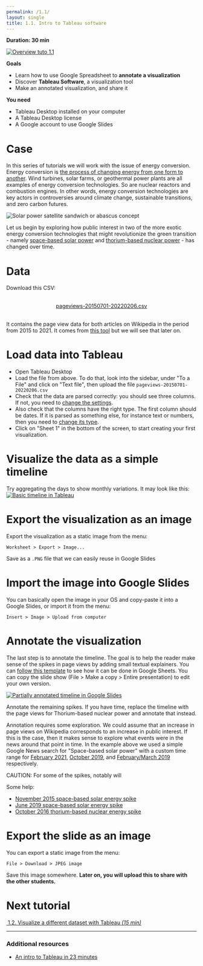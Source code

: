 ```yaml
---
permalink: /1.1/
layout: single
title: 1.1. Intro to Tableau software
---
```


**Duration: 30 min**

[
	![Overview tuto 1.1](../assets/images/1-1.jpg)
](../assets/images/1-1.jpg)

**Goals**
* Learn how to use Google Spreadsheet to **annotate a visualization**
* Discover **Tableau Software**, a visualization tool
* Make an annotated visualization, and share it

**You need**
* Tableau Desktop installed on your computer
* A Tableau Desktop license
* A Google account to use Google Slides

# Case

In this series of tutorials we will work with the issue of energy conversion. Energy conversion is [the process of changing energy from one form to another](https://en.wikipedia.org/wiki/Energy_transformation). Wind turbines, solar farms, or geothermal power plants are all examples of energy conversion technologies. So are nuclear reactors and combustion engines. In other words, energy conversion technologies are key actors in controversies around climate change, sustainable transitions, and zero carbon futures.

![Solar power satellite sandwich or abascus concept](../assets/images/1-1/Solar_power_satellite_sandwich_or_abascus_concept.jpg)

Let us begin by exploring how public interest in two of the more exotic energy conversion technologies that might revolutionize the green transition - namely [space-based solar power](https://en.wikipedia.org/wiki/Space-based_solar_power) and [thorium-based nuclear power](https://en.wikipedia.org/wiki/Thorium-based_nuclear_power) - has changed over time. 

# Data

Download this CSV:

<center><a href="../assets/data/1-1/pageviews-20150701-20220206.csv">
	<i class="fas fa-file-csv" style="font-size:5em"></i><br>
	pageviews-20150701-20220206.csv
</a><br><br></center>

It contains the page view data for both articles on Wikipedia in the period from 2015 to 2021.
It comes from [this tool](https://pageviews.toolforge.org/?project=en.wikipedia.org&platform=all-access&agent=user&redirects=0&start=2015-07&end=2021-12&pages=Space-based_solar_power|Thorium-based_nuclear_power) but we will see that later on.

# Load data into Tableau

* Open Tableau Desktop
* Load the file from above. To do that, look into the sidebar, under "To a File" and click on "Text file", then upload the file ```pageviews-20150701-20220206.csv```
* Check that the data are parsed correctly: you should see three columns. If not, you need to [change the settings](https://help.tableau.com/current/pro/desktop/en-gb/examples_text.htm#set-text-file-options).
* Also check that the columns have the right type. The first column should be dates. If it is parsed as something else, for instance text or numbers, then you need to [change its type](https://help.tableau.com/current/pro/desktop/en-us/datafields_typesandroles_datatypes.htm).
* Click on "Sheet 1" in the bottom of the screen, to start creating your first visualization.

# Visualize the data as a simple timeline

Try aggregating the days to show monthly variations. It may look like this:
[
	![Basic timeline in Tableau](../assets/images/1-1/timeline.png)
](../assets/images/1-1/timeline.png)

# Export the visualization as an image

Export the visualization as a static image from the menu:

```
Worksheet > Export > Image...
```

Save as a ```.PNG``` file that we can easily reuse in Google Slides

# Import the image into Google Slides

You can basically open the image in your OS and copy-paste it into a Google Slides, or import it from the menu:
```
Insert > Image > Upload from computer
```

# Annotate the visualization
The last step is to annotate the timeline. The goal is to help the reader make sense of the spikes in page views by adding small textual explainers. You can [follow this template](https://docs.google.com/presentation/d/1sUoBD0Q0DjBOsV-lgFbvlVQIGF4gYfWbUN88iE-GUTQ/edit?usp=sharing) to see how it can be done in Google Sheets. You can copy the slide show (File > Make a copy > Entire presentation) to edit your own version. 

[
	![Partially annotated timeline in Google Slides](../assets/images/1-1/MappingControversies_AnnotationExamples_PageViews_SpaceBasedSolar.svg)
](../assets/images/1-1/MappingControversies_AnnotationExamples_PageViews_SpaceBasedSolar.svg)

Annotate the remaining spikes. If you have time, replace the timeline with the page views for Thorium-based nuclear power and annotate that instead. 

Annotation requires some exploration. We could assume that an increase in page views on Wikipedia corresponds to an increase in public interest. If this is the case, then it makes sense to explore what events were in the news around that point in time. In the example above we used a simple Google News search for "Space-based solar power" with a custom time range for [February 2021](https://www.google.dk/search?q=%22space-based+solar+power%22&biw=1418&bih=682&tbs=cdr%3A1%2Ccd_min%3A2%2F1%2F2021%2Ccd_max%3A3%2F1%2F2021&tbm=nws&sxsrf=APq-WBu-F0ZC0BBYcYaD5nGaChCSJ5z7jQ%3A1644350453841&ei=9csCYp30Mo7NrgTai4LQBw&ved=0ahUKEwjdwr_l8vD1AhWOposKHdqFAHoQ4dUDCA0&uact=5&oq=%22space-based+solar+power%22&gs_lcp=Cgxnd3Mtd2l6LW5ld3MQAzIFCAAQgAQyBQgAEIAEMgUIABCABDIFCAAQgAQyBQgAEIAEMgUIABCABDIFCAAQgAQyBQgAEIAEMgUIABCABDIFCAAQgAQ6BAgAEEM6BggAEAcQHlCwA1iWDWCbD2gAcAB4AIABjgKIAbIDkgEFMi4wLjGYAQCgAQHAAQE&sclient=gws-wiz-news), [October 2019](https://www.google.dk/search?q=%22space-based+solar+power%22&biw=1418&bih=682&tbs=cdr%3A1%2Ccd_min%3A10%2F1%2F2019%2Ccd_max%3A11%2F1%2F2019&tbm=nws&sxsrf=APq-WBvcdd_o_zZ9rlBxobFBAX_Y9rXrTg%3A1644348814341&ei=jsUCYtCoFMSSwPAP6c6D8AQ&ved=0ahUKEwjQp9zX7PD1AhVECRAIHWnnAE4Q4dUDCA0&uact=5&oq=%22space-based+solar+power%22&gs_lcp=Cgxnd3Mtd2l6LW5ld3MQAzIFCAAQgAQyBggAEAcQHjIGCAAQBxAeMgYIABAHEB4yBggAEAcQHjIGCAAQBxAeMgYIABAHEB4yBggAEAcQHjIGCAAQBxAeMgYIABAHEB46BAgAEENQ2AVYzxRguBhoAHAAeACAAVKIAeQBkgEBM5gBAKABAcABAQ&sclient=gws-wiz-news), and [February/March 2019](https://www.google.dk/search?q=%22space-based+solar+power%22&biw=1418&bih=682&sxsrf=APq-WBs74uo48B6TBuo7TyaSCQK1NW-AxA%3A1644348845061&source=lnt&tbs=cdr%3A1%2Ccd_min%3A2%2F1%2F2019%2Ccd_max%3A4%2F1%2F2019&tbm=nws) respectively. 

CAUTION: For some of the spikes, notably will 

Some help:
- [November 2015 space-based solar energy spike](https://www.google.dk/search?q=space-based+solar+power&sxsrf=APq-WBt1C_23EirNE2q22dQTZH5B2w8d4g%3A1643919456713&source=lnt&tbs=cdr%3A1%2Ccd_min%3A11%2F1%2F2015%2Ccd_max%3A12%2F1%2F2015&tbm=)
- [June 2019 space-based solar energy spike](https://www.google.dk/search?q=space-based+solar+power&sxsrf=APq-WBtPC_A4zzk0j5HIcTysWs_G8EJdYA%3A1643919521765&source=lnt&tbs=cdr%3A1%2Ccd_min%3A6%2F1%2F2019%2Ccd_max%3A7%2F1%2F2019&tbm=)
- [October 2016 thorium-based nuclear energy spike](https://www.google.dk/search?q=thorium-based+nuclear+power&tbs=cdr%3A1%2Ccd_min%3A10%2F1%2F2016%2Ccd_max%3A11%2F1%2F2016&sxsrf=APq-WBvU6vJzohQ7gS9t83zL48ttc1jvmw%3A1643921238178&ei=Vj_8Yb2tCsvHrgTMra-ABQ&ved=0ahUKEwi9sMLrs-T1AhXLo4sKHczWC1AQ4dUDCA4&uact=5&oq=thorium-based+nuclear+power&gs_lcp=Cgdnd3Mtd2l6EAMyBQgAEIAEMgUIABCABDIECAAQHjIECAAQHjIECAAQHjIECAAQHjIECAAQHjIGCAAQBRAeMgYIABAFEB46BwgjELADECc6CQgAELADEAcQHjoICAAQgAQQsAM6BwgAELADEB46BwgjELACECc6BggAEAcQHjoICAAQBxAFEB5KBAhBGAFKBAhGGABQxQJY0QRg9w5oAXAAeACAAVSIAacBkgEBMpgBAKABAcgBCsABAQ&sclient=gws-wiz)

# Export the slide as an image

You can export a static image from the menu:
```
File > Download > JPEG image
```

Save this image somewhere. **Later on, you will upload this to share with the other students.**

# Next tutorial

[<i class="fas fa-forward"></i>&nbsp;1.2. Visualize a different dataset with Tableau *(15 min)*](../1.2/)

---

### Additional resources

* [An intro to Tableau in 23 minutes](https://www.youtube.com/watch?v=jEgVto5QME8)
